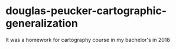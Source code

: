 # douglas-peucker-cartographic-generalization
It was a homework for cartography course in my bachelor's in 2018
